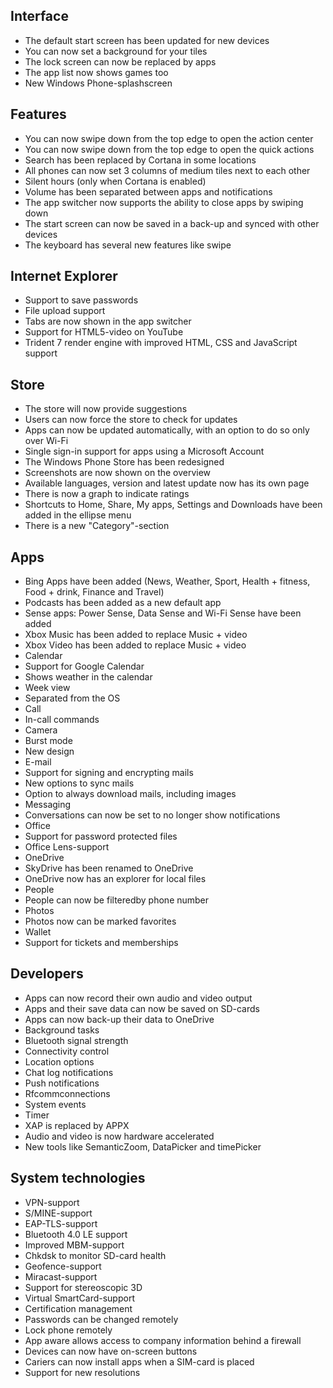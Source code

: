 ## Interface
- The default start screen has been updated for new devices
- You can now set a background for your tiles
- The lock screen can now be replaced by apps
- The app list now shows games too
- New Windows Phone-splashscreen

## Features
- You can now swipe down from the top edge to open the action center
- You can now swipe down from the top edge to open the quick actions
- Search has been replaced by Cortana in some locations
- All phones can now set 3 columns of medium tiles next to each other
- Silent hours (only when Cortana is enabled)
- Volume has been separated between apps and notifications
- The app switcher now supports the ability to close apps by swiping down
- The start screen can now be saved in a back-up and synced with other devices
- The keyboard has several new features like swipe

## Internet Explorer
- Support to save passwords
- File upload support
- Tabs are now shown in the app switcher
- Support for HTML5-video on YouTube
- Trident 7 render engine with improved HTML, CSS and JavaScript support

## Store
- The store will now provide suggestions
- Users can now force the store to check for updates
- Apps can now be updated automatically, with an option to do so only over Wi-Fi
- Single sign-in support for apps using a Microsoft Account
- The Windows Phone Store has been redesigned
 - Screenshots are now shown on the overview
 - Available languages, version and latest update now has its own page
 - There is now a graph to indicate ratings
 - Shortcuts to Home, Share, My apps, Settings and Downloads have been added in the ellipse menu
 - There is a new "Category"-section

## Apps
- Bing Apps have been added (News, Weather, Sport, Health + fitness, Food + drink, Finance and Travel)
- Podcasts has been added as a new default app
- Sense apps: Power Sense, Data Sense and Wi-Fi Sense have been added
- Xbox Music has been added to replace Music + video
- Xbox Video has been added to replace Music + video
- Calendar
 - Support for Google Calendar
 - Shows weather in the calendar
 - Week view
 - Separated from the OS
- Call
 - In-call commands
- Camera
 - Burst mode
 - New design
- E-mail
 - Support for signing and encrypting mails
 - New options to sync mails
 - Option to always download mails, including images
- Messaging
 - Conversations can now be set to no longer show notifications
- Office
 - Support for password protected files
 - Office Lens-support
- OneDrive
 - SkyDrive has been renamed to OneDrive
 - OneDrive now has an explorer for local files
- People
 - People can now be filteredby phone number
- Photos
 - Photos now can be marked favorites
- Wallet
 - Support for tickets and memberships

## Developers
- Apps can now record their own audio and video output
- Apps and their save data can now be saved on SD-cards
- Apps can now back-up their data to OneDrive
- Background tasks
- Bluetooth signal strength
- Connectivity control
- Location options
- Chat log notifications
- Push notifications
- Rfcommconnections
- System events
- Timer
- XAP is replaced by APPX
- Audio and video is now hardware accelerated
- New tools like SemanticZoom, DataPicker and timePicker

## System technologies
- VPN-support
- S/MINE-support
- EAP-TLS-support
- Bluetooth 4.0 LE support
- Improved MBM-support
- Chkdsk to monitor SD-card health
- Geofence-support
- Miracast-support
- Support for stereoscopic 3D
- Virtual SmartCard-support
- Certification management
- Passwords can be changed remotely
- Lock phone remotely
- App aware allows access to company information behind a firewall
- Devices can now have on-screen buttons
- Cariers can now install apps when a SIM-card is placed
- Support for new resolutions
